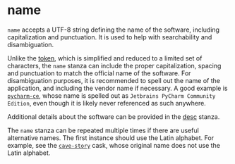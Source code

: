 # name

`name` accepts a UTF-8 string defining the name of the software, including capitalization and punctuation. It is used to help with searchability and disambiguation.

Unlike the [token](https://github.com/Homebrew/homebrew-cask/blob/master/doc/cask_language_reference/token_reference.md), which is simplified and reduced to a limited set of characters, the `name` stanza can include the proper capitalization, spacing and punctuation to match the official name of the software. For disambiguation purposes, it is recommended to spell out the name of the application, and including the vendor name if necessary. A good example is [`pycharm-ce`](https://github.com/Homebrew/homebrew-cask/blob/fc05c0353aebb28e40db72faba04b82ca832d11a/Casks/pycharm-ce.rb#L6-L7), whose name is spelled out as `Jetbrains PyCharm Community Edition`, even though it is likely never referenced as such anywhere.

Additional details about the software can be provided in the [desc](desc.md) stanza.

The `name` stanza can be repeated multiple times if there are useful alternative names. The first instance should use the Latin alphabet. For example, see the [`cave-story`](https://github.com/Homebrew/homebrew-cask/blob/0fe48607f5656e4f1de58c6884945378b7e6f960/Casks/cave-story.rb#L7-L9) cask, whose original name does not use the Latin alphabet.
